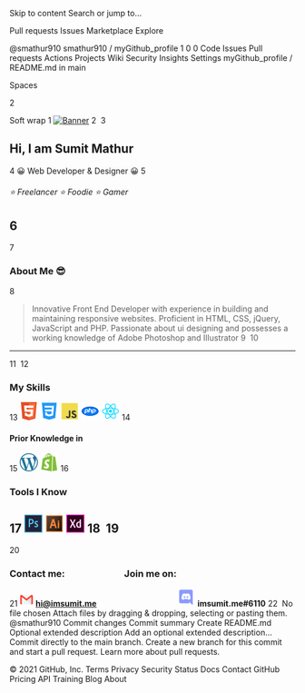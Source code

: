 Skip to content
Search or jump to…

Pull requests
Issues
Marketplace
Explore
 
@smathur910 
smathur910
/
myGithub_profile
1
0
0
Code
Issues
Pull requests
Actions
Projects
Wiki
Security
Insights
Settings
myGithub_profile
/
README.md
in
main
 

Spaces

2

Soft wrap
1
[![Banner](https://media-exp3.licdn.com/dms/image/C5616AQHFGjwtT9Sy5A/profile-displaybackgroundimage-shrink_350_1400/0/1624203458791?e=1631145600&v=beta&t=4mM83qbRC6-ow6cTJmROmzrxUfElXO7ragZdsbd-W5g "Banner")](https://www.imsumit.me "Banner")
2
​
3
## Hi, I am Sumit Mathur
4
😀 Web  Developer & Designer 😀 
5
###### ⭐ Freelancer  ⭐  Foodie ⭐  Gamer
6
------------
7
### About Me 😎
8
> Innovative Front End Developer with experience in building and maintaining responsive websites. Proficient in HTML, CSS, jQuery, JavaScript and PHP. Passionate about ui designing and possesses a working knowledge of Adobe Photoshop and Illustrator
9
​
10
------------
11
​
12
### My Skills
13
![HTML](https://github.com/smathur910/myGithub_profile/blob/main/images/1.png?raw=true "HTML") ![CSS](https://github.com/smathur910/myGithub_profile/blob/main/images/2.png?raw=true "CSS") ![JAVASCRIPT](https://github.com/smathur910/myGithub_profile/blob/main/images/3.png?raw=true "JAVASCRIPT") ![PHP](https://github.com/smathur910/myGithub_profile/blob/main/images/4.png?raw=true "PHP") ![React](https://github.com/smathur910/myGithub_profile/blob/main/images/5.png?raw=true "React")
14
#### Prior Knowledge in
15
![Wordpress](https://github.com/smathur910/myGithub_profile/blob/main/images/6.png?raw=true "Wordpress") ![Shopify](https://github.com/smathur910/myGithub_profile/blob/main/images/7.png?raw=true "Shopify")
16
### Tools I Know
17
![Photoshop](https://github.com/smathur910/myGithub_profile/blob/main/images/10.png?raw=true "Photoshop") ![Illustrator](https://github.com/smathur910/myGithub_profile/blob/main/images/9.png?raw=true "Illustrator") ![Adobe XD](https://github.com/smathur910/myGithub_profile/blob/main/images/8.png?raw=true "Adobe XD")
18
​
19
------------
20
### Contact me: &nbsp;&nbsp;&nbsp;&nbsp;&nbsp;&nbsp;&nbsp;&nbsp;&nbsp;&nbsp;&nbsp;&nbsp;&nbsp;&nbsp;&nbsp;&nbsp;&nbsp;&nbsp;&nbsp;&nbsp;&nbsp;&nbsp;&nbsp;&nbsp;&nbsp; Join me on:
21
![Gmail](https://github.com/smathur910/myGithub_profile/blob/main/images/gamil.png?raw=true "Gmail") **hi@imsumit.me**&nbsp;&nbsp;&nbsp;&nbsp;&nbsp;&nbsp;&nbsp;&nbsp;&nbsp;&nbsp;&nbsp;&nbsp;&nbsp;&nbsp;&nbsp;&nbsp;&nbsp;&nbsp;&nbsp;&nbsp;&nbsp;&nbsp;&nbsp;&nbsp;&nbsp;&nbsp;&nbsp;&nbsp;&nbsp;&nbsp;&nbsp;&nbsp;&nbsp;&nbsp;&nbsp;   ![Discord](https://github.com/smathur910/myGithub_profile/blob/main/images/discord.png?raw=true "Discord") **imsumit.me#6110**
22
​
No file chosen
Attach files by dragging & dropping, selecting or pasting them.
@smathur910
Commit changes
Commit summary
Create README.md
Optional extended description
Add an optional extended description…
 Commit directly to the main branch.
 Create a new branch for this commit and start a pull request. Learn more about pull requests.
 
© 2021 GitHub, Inc.
Terms
Privacy
Security
Status
Docs
Contact GitHub
Pricing
API
Training
Blog
About
